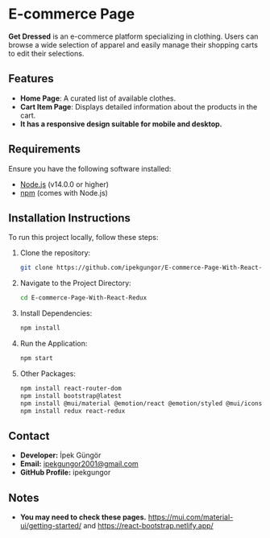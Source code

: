 # E-commerce Page

**Get Dressed** is an e-commerce platform specializing in clothing. Users can browse a wide selection of apparel and easily manage their shopping carts to edit their selections.

## Features

- **Home Page**: A curated list of available clothes.
- **Cart Item Page**: Displays detailed information about the products in the cart.
- **It has a responsive design suitable for mobile and desktop.**

## Requirements

Ensure you have the following software installed:

- [Node.js](https://nodejs.org/)  (v14.0.0 or higher)
- [npm](https://www.npmjs.com/) (comes with Node.js)

## Installation Instructions

To run this project locally, follow these steps:

1. Clone the repository:
   ```bash
   git clone https://github.com/ipekgungor/E-commerce-Page-With-React-Redux.git
2. Navigate to the Project Directory:
   ```bash
   cd E-commerce-Page-With-React-Redux
3. Install Dependencies:
   ```bash
   npm install
4. Run the Application:
   ```bash
   npm start
5. Other Packages:
   ```bash
   npm install react-router-dom
   npm install bootstrap@latest
   npm install @mui/material @emotion/react @emotion/styled @mui/icons-material
   npm install redux react-redux

## Contact
- **Developer:** İpek Güngör
- **Email:** ipekgungor2001@gmail.com
- **GitHub Profile:** ipekgungor

## Notes
- **You may need to check these pages.** https://mui.com/material-ui/getting-started/ and https://react-bootstrap.netlify.app/

